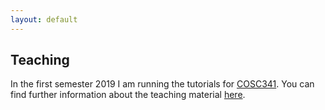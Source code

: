```yaml
---
layout: default
---
```


## Teaching

In the first semester 2019 I am running the tutorials for [COSC341](http://www.cs.otago.ac.nz/cosc341/).
You can find further information about the teaching material [here](https://biods.org/teaching/).
